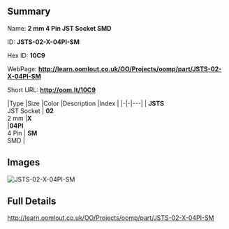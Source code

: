 

## Summary
 
Name: __2 mm 4 Pin JST Socket SMD__

ID: __JSTS-02-X-04PI-SM__

Hex ID: __10C9__

WebPage: __http://learn.oomlout.co.uk/OO/Projects/oomp/part/JSTS-02-X-04PI-SM__

Short URL: __http://oom.lt/10C9__


|Type   |Size   |Color   |Description   |Index   |
|-|-|---|
| __JSTS__ <br>JST Socket  | __02__<br>2 mm   |__X__<br>    |__04PI__<br>4 Pin    | __SM__<br> SMD |


## Images
![JSTS-02-X-04PI-SM](http://oomlout.com/oomp-gen/parts/JSTS-02-X-04PI-SM/JSTS-02-X-04PI-SM_420.jpg)

## Full Details

 http://learn.oomlout.co.uk/OO/Projects/oomp/part/JSTS-02-X-04PI-SM

